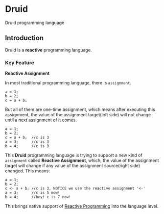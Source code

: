 Druid
=====

Druid programming language

## Introduction

Druid is a **reactive** programming language.

### Key Feature

**Reactive Assignment**

In most traditional programming language, there is `assignment`.

```
a = 1;
b = 2;
c = a + b;
```

But all of them are one-time assignment, which means after executing this assignment, the value of the
assignment target(left side) will not change until a next assignment of it comes.

```
a = 1;
b = 2;
c = a + b;  //c is 3
a = 3;      //c is 3
b = 4;      //c is 3
```

This **Druid** programming language is trying to support a new kind of `assignment` called **Reactive Assignment**, which, the value of the assignment target will change if any value of the assignment source(right side) changed. This means:

```
a = 1;
b = 2;
c <- a + b; //c is 3, NOTICE we use the reactive assignment '<-'
a = 3;      //c is 5 now!
b = 4;      //hey! c is 7 now!
```

This brings native support of [Reactive Programming](http://en.wikipedia.org/wiki/Reactive_programming) into the language level.

